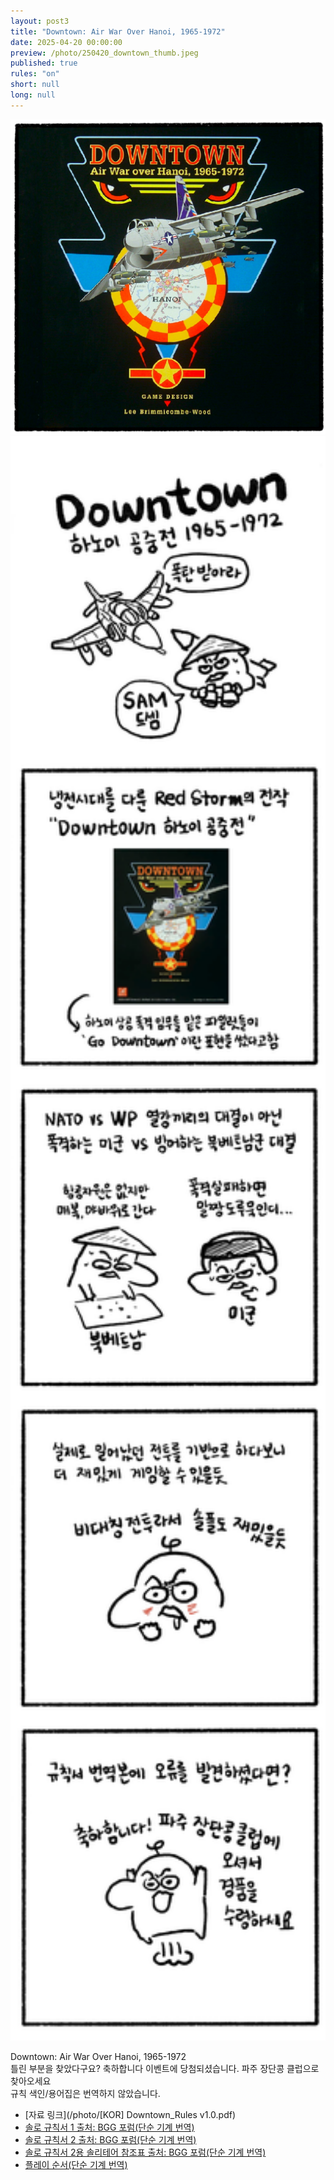 ```yaml
---
layout: post3
title: "Downtown: Air War Over Hanoi, 1965-1972"
date: 2025-04-20 00:00:00
preview: /photo/250420_downtown_thumb.jpeg
published: true
rules: "on"
short: null
long: null
---
```


<img src="/photo/250420_downtown_thumb.jpeg" width="1000">

<img src="/photo/250420_downtown.jpg" width="1000">

Downtown: Air War Over Hanoi, 1965-1972
<br>
틀린 부분을 찾았다구요? 축하합니다 이벤트에 당첨되셨습니다. 파주 장단콩 클럽으로 찾아오세요
<br>
규칙 색인/용어집은 번역하지 않았습니다. 


- [자료 링크](/photo/[KOR] Downtown_Rules v1.0.pdf)
- [솔로 규칙서 1 출처: BGG 포럼(단순 기계 번역)](/photo/downtown-solo-rule-kor.html)
- [솔로 규칙서 2 출처: BGG 포럼(단순 기계 번역)](/photo/downtown_solo.html)
- [솔로 규칙서 2용 솔리테어 참조표 출처: BGG 포럼(단순 기계 번역)](/photo/downtown_bot_aid_KOR_Printversion_dice3.html)
- [플레이 순서(단순 기계 번역)](/photo/sop.html)


